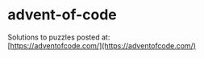 # advent-of-code

Solutions to puzzles posted at:  
[https://adventofcode.com/](https://adventofcode.com/)
